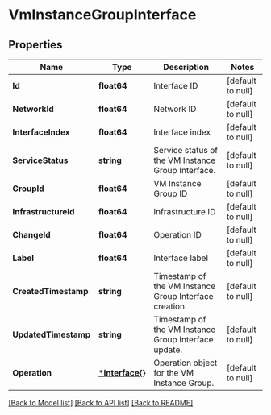 # VmInstanceGroupInterface

## Properties
Name | Type | Description | Notes
------------ | ------------- | ------------- | -------------
**Id** | **float64** | Interface ID | [default to null]
**NetworkId** | **float64** | Network ID | [default to null]
**InterfaceIndex** | **float64** | Interface index | [default to null]
**ServiceStatus** | **string** | Service status of the VM Instance Group Interface. | [default to null]
**GroupId** | **float64** | VM Instance Group ID | [default to null]
**InfrastructureId** | **float64** | Infrastructure ID | [default to null]
**ChangeId** | **float64** | Operation ID | [default to null]
**Label** | **float64** | Interface label | [default to null]
**CreatedTimestamp** | **string** | Timestamp of the VM Instance Group Interface creation. | [default to null]
**UpdatedTimestamp** | **string** | Timestamp of the VM Instance Group Interface update. | [default to null]
**Operation** | [***interface{}**](interface{}.md) | Operation object for the VM Instance Group. | [default to null]

[[Back to Model list]](../README.md#documentation-for-models) [[Back to API list]](../README.md#documentation-for-api-endpoints) [[Back to README]](../README.md)

